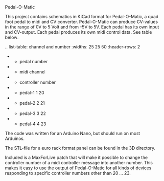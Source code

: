 Pedal-O-Matic

This project contains schematics in KiCad format for Pedal-O-Matic, a quad foot pedal to midi and CV converter.
Pedal-O-Matic can produce CV-values in the range of 0V to 5 Volt and from -5V to 5V. Each pedal has its own input and CV-output.
Each pedal produces its own midi control data. See table below:

.. list-table: channel and number
    :widths: 25 25 50
    :header-rows: 2

* - pedal number
* - midi channel
* - controller number
* - pedal-1     1       20
* - pedal-2     2       21
* - pedal-3     3       22
* - pedal-4     4       23


The code was written for an Arduino Nano, but should run on most Arduinos.

The STL-file for a euro rack format panel can be found in the 3D directory.

Included is a MaxForLive patch that will make it possible to change the controller number of a midi controller message into another number. This makes it easy to use the output of Pedal-O-Matic for all kinds of devices responding to specific controller numbers other than 20 ... 23.
